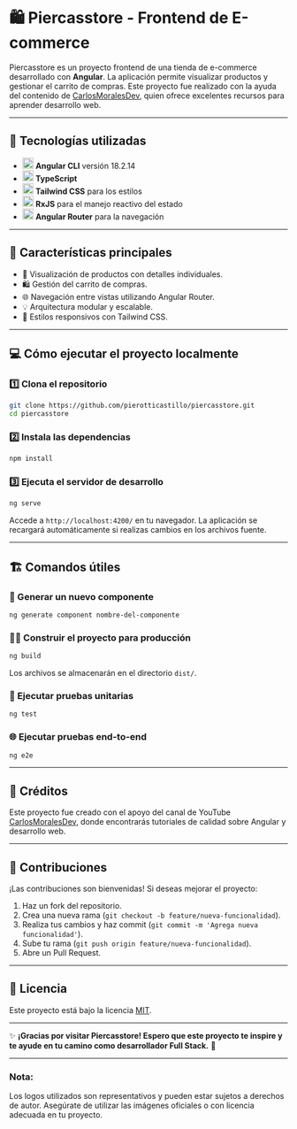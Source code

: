 # 🛍️ Piercasstore - Frontend de E-commerce

Piercasstore es un proyecto frontend de una tienda de e-commerce desarrollado con **Angular**. La aplicación permite visualizar productos y gestionar el carrito de compras. Este proyecto fue realizado con la ayuda del contenido de [CarlosMoralesDev](https://www.youtube.com/@CarlosMoralesDev), quien ofrece excelentes recursos para aprender desarrollo web.

---

## 🚀 Tecnologías utilizadas

- <img src="https://angular.io/assets/images/logos/angular/angular.svg" alt="Angular CLI" width="20" height="20"> **Angular CLI** versión 18.2.14
- <img src="https://upload.wikimedia.org/wikipedia/commons/4/4c/Typescript_logo_2020.svg" alt="TypeScript" width="20" height="20"> **TypeScript**
- <img src="https://upload.wikimedia.org/wikipedia/commons/d/d5/Tailwind_CSS_Logo.svg" alt="Tailwind CSS" width="20" height="20"> **Tailwind CSS** para los estilos
- <img src="https://rxjs.dev/assets/images/logos/logo.png" alt="RxJS" width="20" height="20"> **RxJS** para el manejo reactivo del estado
- <img src="https://angular.io/assets/images/logos/angular/angular.svg" alt="Angular Router" width="20" height="20"> **Angular Router** para la navegación

---

## 🎯 Características principales

- 🛒 Visualización de productos con detalles individuales.
- 🛍️ Gestión del carrito de compras.
- 🌐 Navegación entre vistas utilizando Angular Router.
- 💡 Arquitectura modular y escalable.
- 🎨 Estilos responsivos con Tailwind CSS.

---

## 💻 Cómo ejecutar el proyecto localmente

### 1️⃣ Clona el repositorio
```bash
git clone https://github.com/pierotticastillo/piercasstore.git
cd piercasstore
```

### 2️⃣ Instala las dependencias
```bash
npm install
```

### 3️⃣ Ejecuta el servidor de desarrollo
```bash
ng serve
```
Accede a `http://localhost:4200/` en tu navegador. La aplicación se recargará automáticamente si realizas cambios en los archivos fuente.

---

## 🏗️ Comandos útiles

### 🔨 Generar un nuevo componente
```bash
ng generate component nombre-del-componente
```

### 🏃‍♂️ Construir el proyecto para producción
```bash
ng build
```
Los archivos se almacenarán en el directorio `dist/`.

### 🧪 Ejecutar pruebas unitarias
```bash
ng test
```

### 🌐 Ejecutar pruebas end-to-end
```bash
ng e2e
```

---

## 🌟 Créditos

Este proyecto fue creado con el apoyo del canal de YouTube [CarlosMoralesDev](https://www.youtube.com/@CarlosMoralesDev), donde encontrarás tutoriales de calidad sobre Angular y desarrollo web.

---

## 🙌 Contribuciones

¡Las contribuciones son bienvenidas! Si deseas mejorar el proyecto:

1. Haz un fork del repositorio.
2. Crea una nueva rama (`git checkout -b feature/nueva-funcionalidad`).
3. Realiza tus cambios y haz commit (`git commit -m 'Agrega nueva funcionalidad'`).
4. Sube tu rama (`git push origin feature/nueva-funcionalidad`).
5. Abre un Pull Request.

---

## 📄 Licencia

Este proyecto está bajo la licencia [MIT](LICENSE).

---

✨ **¡Gracias por visitar Piercasstore! Espero que este proyecto te inspire y te ayude en tu camino como desarrollador Full Stack.** 🚀

---

### Nota:
Los logos utilizados son representativos y pueden estar sujetos a derechos de autor. Asegúrate de utilizar las imágenes oficiales o con licencia adecuada en tu proyecto.